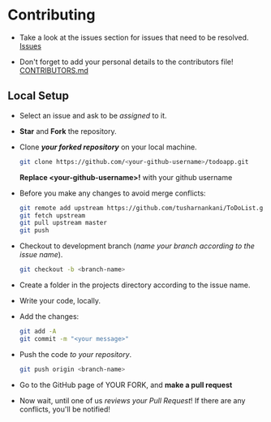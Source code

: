 # Contributing

- Take a look at the issues section for issues that need to be resolved. 
[Issues](https://github.com/kuurdiii/todoapp/issues) 

- Don't forget to add your personal details to the contributors file! 
[CONTRIBUTORS.md](CONTRIBUTORS.md)


## Local Setup

- Select an issue and ask to be *assigned* to it.

- **Star** and **Fork** the repository.

- Clone ***your forked repository*** on your local machine.
    ```bash
    git clone https://github.com/<your-github-username>/todoapp.git
    ```
    **Replace \<your-github-username\>!** with your github username 


- Before you make any changes to avoid merge conflicts:
    ```bash
    git remote add upstream https://github.com/tusharnankani/ToDoList.git
    git fetch upstream
    git pull upstream master
    git push
    ```

- Checkout to development branch (*name your branch according to the issue name*).
    ```bash
    git checkout -b <branch-name>
    ```

- Create a folder in the projects directory according to the issue name.

- Write your code, locally.

- Add the changes:
    ```bash
    git add -A
    git commit -m "<your message>"
    ```

- Push the code *to your repository*.

    ```bash
    git push origin <branch-name>
    ```

- Go to the GitHub page of YOUR FORK, and **make a pull request**


- Now wait, until one of us *reviews your Pull Request*! If there are any conflicts, you'll be notified!
